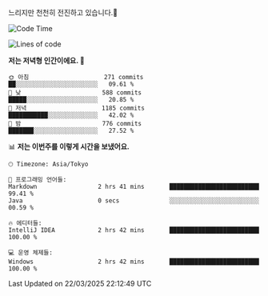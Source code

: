 느리지만 천천히 전진하고 있습니다.🐢

<!--START_SECTION:waka-->
![Code Time](http://img.shields.io/badge/Code%20Time-1%2C545%20hrs%2043%20mins-blue)

![Lines of code](https://img.shields.io/badge/%EC%A0%80%EB%8A%94%20%EC%97%AC%ED%83%9C%EA%B9%8C%EC%A7%80%20-916.3%20thousand%20%EC%A4%84%EC%9D%98%20%EC%BD%94%EB%93%9C%EB%A5%BC%20%EC%9E%91%EC%84%B1%ED%96%88%EC%96%B4%EC%9A%94.-blue)

**저는 저녁형 인간이에요. 🦉** 

```text
🌞 아침                     271 commits         ██░░░░░░░░░░░░░░░░░░░░░░░   09.61 % 
🌆 낮　                     588 commits         █████░░░░░░░░░░░░░░░░░░░░   20.85 % 
🌃 저녁                     1185 commits        ███████████░░░░░░░░░░░░░░   42.02 % 
🌙 밤　                     776 commits         ███████░░░░░░░░░░░░░░░░░░   27.52 % 
```


📊 **저는 이번주를 이렇게 시간을 보냈어요.** 

```text
🕑︎ Timezone: Asia/Tokyo

💬 프로그래밍 언어들: 
Markdown                 2 hrs 41 mins       █████████████████████████   99.41 % 
Java                     0 secs              ░░░░░░░░░░░░░░░░░░░░░░░░░   00.59 % 

🔥 에디터들: 
IntelliJ IDEA            2 hrs 42 mins       █████████████████████████   100.00 % 

💻 운영 체제들: 
Windows                  2 hrs 42 mins       █████████████████████████   100.00 % 
```


 Last Updated on 22/03/2025 22:12:49 UTC
<!--END_SECTION:waka-->
